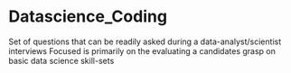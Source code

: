 # Datascience_Coding
Set of questions that can be readily asked during a data-analyst/scientist interviews
Focused is primarily on the evaluating a candidates grasp on basic data science skill-sets
